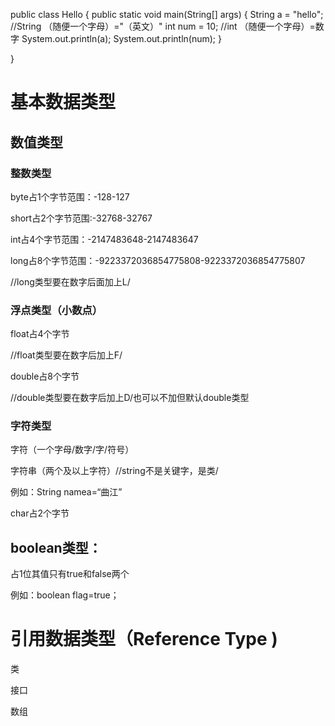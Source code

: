 public class Hello {
    public static void main(String[] args) {
        String a = "hello";
        //String （随便一个字母）="（英文）"
        int num = 10;
       //int （随便一个字母）=数字
        System.out.println(a);
        System.out.println(num);
    }

}

# 基本数据类型

## 数值类型

### 整数类型 

byte占1个字节范围：-128-127

short占2个字节范围:-32768-32767

int占4个字节范围：-2147483648-2147483647

 long占8个字节范围：-9223372036854775808-9223372036854775807

//long类型要在数字后面加上L/

###  浮点类型（小数点）

float占4个字节

//float类型要在数字后加上F/

double占8个字节

//double类型要在数字后加上D/也可以不加但默认double类型

### 字符类型

字符（一个字母/数字/字/符号）

字符串（两个及以上字符）//string不是关键字，是类/

例如：String namea=“曲江”

char占2个字节

## boolean类型：

占1位其值只有true和false两个

例如：boolean flag=true；

# 引用数据类型（Reference Type )  

类 

接口

数组